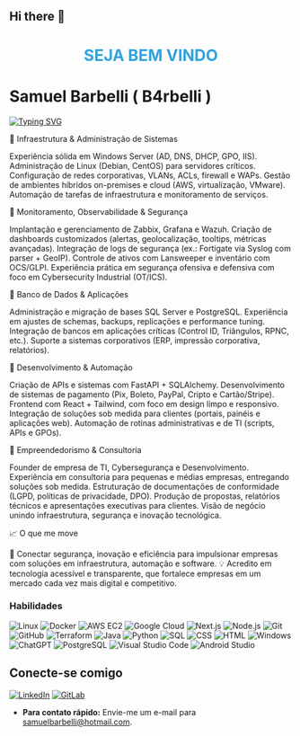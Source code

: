 ## Hi there 👋

<!--
**B4rbelli/B4rbelli** is a ✨ _special_ ✨ repository because its `README.md` (this file) appears on your GitHub profile.

Here are some ideas to get you started:

- 🔭 I’m currently working on ...
- 🌱 I’m currently learning ...
- 👯 I’m looking to collaborate on ...
- 🤔 I’m looking for help with ...
- 💬 Ask me about ...
- 📫 How to reach me: ...
- 😄 Pronouns: ...
- ⚡ Fun fact: ...
-->
<h1 align="center" style="color: #30A3DC;">SEJA BEM VINDO</h1>

 # Samuel Barbelli ( B4rbelli )

[![Typing SVG](https://readme-typing-svg.herokuapp.com/?color=green&size=35&center=true&vCenter=true&width=1000&lines=Bem+vindo+ao+meu+perfil+do+GitHub!+:%29)](https://git.io/typing-svg)



🔹 Infraestrutura & Administração de Sistemas

Experiência sólida em Windows Server (AD, DNS, DHCP, GPO, IIS).
Administração de Linux (Debian, CentOS) para servidores críticos.
Configuração de redes corporativas, VLANs, ACLs, firewall e WAPs.
Gestão de ambientes híbridos on-premises e cloud (AWS, virtualização, VMware).
Automação de tarefas de infraestrutura e monitoramento de serviços.

🔹 Monitoramento, Observabilidade & Segurança

Implantação e gerenciamento de Zabbix, Grafana e Wazuh.
Criação de dashboards customizados (alertas, geolocalização, tooltips, métricas avançadas).
Integração de logs de segurança (ex.: Fortigate via Syslog com parser + GeoIP).
Controle de ativos com Lansweeper e inventário com OCS/GLPI.
Experiência prática em segurança ofensiva e defensiva com foco em Cybersecurity Industrial (OT/ICS).

🔹 Banco de Dados & Aplicações

Administração e migração de bases SQL Server e PostgreSQL.
Experiência em ajustes de schemas, backups, replicações e performance tuning.
Integração de bancos em aplicações críticas (Control ID, Triângulos, RPNC, etc.).
Suporte a sistemas corporativos (ERP, impressão corporativa, relatórios).

🔹 Desenvolvimento & Automação

Criação de APIs e sistemas com FastAPI + SQLAlchemy.
Desenvolvimento de sistemas de pagamento (Pix, Boleto, PayPal, Cripto e Cartão/Stripe).
Frontend com React + Tailwind, com foco em design limpo e responsivo.
Integração de soluções sob medida para clientes (portais, painéis e aplicações web).
Automação de rotinas administrativas e de TI (scripts, APIs e GPOs).

🔹 Empreendedorismo & Consultoria

Founder de empresa de TI, Cybersegurança e Desenvolvimento.
Experiência em consultoria para pequenas e médias empresas, entregando soluções sob medida.
Estruturação de documentações de conformidade (LGPD, políticas de privacidade, DPO).
Produção de propostas, relatórios técnicos e apresentações executivas para clientes.
Visão de negócio unindo infraestrutura, segurança e inovação tecnológica.

📈 O que me move

🚀 Conectar segurança, inovação e eficiência para impulsionar empresas com soluções em infraestrutura, automação e software.
💡 Acredito em tecnologia acessível e transparente, que fortalece empresas em um mercado cada vez mais digital e competitivo.


### Habilidades

![Linux](https://img.shields.io/badge/Linux-000?style=for-the-badge&logo=linux&logoColor=FCC624)
![Docker](https://img.shields.io/badge/Docker-2496ED?style=for-the-badge&logo=docker&logoColor=white)
![AWS EC2](https://img.shields.io/badge/Amazon%20AWS-232F3E.svg?style=for-the-badge&logo=Amazon-AWS&logoColor=white)
![Google Cloud](https://img.shields.io/badge/Google%20Cloud-4285F4?style=for-the-badge&logo=google-cloud&logoColor=white)
![Next.js](https://img.shields.io/badge/Next.js-000000?style=for-the-badge&logo=nextdotjs&logoColor=white)
![Node.js](https://img.shields.io/badge/Node.js-339933?style=for-the-badge&logo=nodedotjs&logoColor=white)
![Git](https://img.shields.io/badge/Git-000?style=for-the-badge&logo=git&logoColor=E94D5F)
![GitHub](https://img.shields.io/badge/GitHub-000?style=for-the-badge&logo=github&logoColor=30A3DC)
![Terraform](https://img.shields.io/badge/Terraform-623CE4?style=for-the-badge&logo=terraform&logoColor=white)
![Java](https://img.shields.io/badge/java-%23ED8B00.svg?style=for-the-badge&logo=openjdk&logoColor=white)
![Python](https://img.shields.io/badge/Python-3776AB?style=for-the-badge&logo=python&logoColor=white)
![SQL](https://img.shields.io/badge/SQL-4479A1?style=for-the-badge&logo=MySQL&logoColor=white)
![CSS](https://img.shields.io/badge/CSS-1572B6?style=for-the-badge&logo=css3&logoColor=white)
![HTML](https://img.shields.io/badge/HTML-E34F26?style=for-the-badge&logo=html5&logoColor=white)
![Windows](https://img.shields.io/badge/Windows-0078D6?style=for-the-badge&logo=windows&logoColor=white)
![ChatGPT](https://img.shields.io/badge/ChatGPT-412991?style=for-the-badge&logo=openai&logoColor=white)
![PostgreSQL](https://img.shields.io/badge/PostgreSQL-336791?style=for-the-badge&logo=postgresql&logoColor=white)
![Visual Studio Code](https://img.shields.io/badge/Visual_Studio_Code-007ACC?style=for-the-badge&logo=visual-studio-code&logoColor=white)
![Android Studio](https://img.shields.io/badge/Android_Studio-3DDC84?style=for-the-badge&logo=android-studio&logoColor=white)


## Conecte-se comigo


[![LinkedIn](https://img.shields.io/badge/LinkedIn-0077B5?style=for-the-badge&logo=linkedin&logoColor=white)](https://www.linkedin.com/in/samuelbarbelli/)
[![GitLab](https://img.shields.io/badge/GitLab-330F63?style=for-the-badge&logo=gitlab&logoColor=white)](https://github.com/B4rbelli)
* **Para contato rápido:** Envie-me um e-mail para samuelbarbelli@hotmail.com.
</div>
